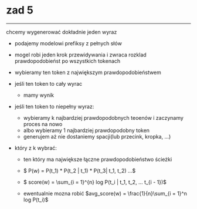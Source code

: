 # zad 5 

---

chcemy wygenerować dokładnie jeden wyraz 

* podajemy modelowi prefiksy z pełnych słów 
* mogel robi jeden krok przewidywania i zwraca rozklad prawdopodobieńst po wszystkich tokenach
* wybieramy ten token z największym prawdopodobieństwem
* jeśli ten token to cały wyrac 
    * mamy wynik

* jeśli ten token to niepełny wyraz:
    * wybieramy k najbardziej prawdopodobnych teoenów i zaczynamy proces na nowo
    * albo wybieramy 1 najbardziej prawdopodobny token
    * generujem aż nie dostaniemy spacji(lub przecink, kropka, ...)

* który z k wybrać: 
    * ten który ma największe łączne prawdopodobieństwo ścieżki 
    * $ P(w) = P(t_1) * P(t_2 | t_1) * P(t_3| t_1, t_2) ...$
    * $ score(w) = \sum_{i = 1}^{n} log P(t_i | t_1, t_2, ... t_{i - 1})$

    * ewentualnie mozna robić $avg_score(w) = \frac{1}{n}\sum_{i = 1}^n log P(t_i)$